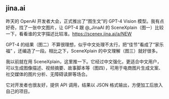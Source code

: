 ## jina.ai

昨天的 OpenAI 开发者大会，正式推出了“图生文”的 GPT-4 Vision 模型。我有点好奇，找了一张中文图片，让 GPT-4 跟 @_JinaAI 的  SceneXplain（图一）比较一下，看看谁的文字描述比较准。https://scenex.jina.ai/a/NEW

GPT-4 的结果（图二）不算很理想，似乎中文处理不太行，把“佳节”看成了“家乐福” ，还编造了一段。相比之下，SceneXplain 的中文理解（图三）就好很多。

我以前就在用 SceneXplain，这里推一下。它经过中文强化，更适合中文用户，可以生成图像描述、视频摘要、故事脚本等（图四），可用于电商图片生成文案、社交媒体的图片分析、无障碍读屏等场合。

它对开发者也很友好，提供 API 调用，结果以 JSON 格式输出，方便加工后放入自己的项目。

